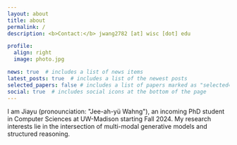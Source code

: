 ```yaml
---
layout: about
title: about
permalink: /
description: <b>Contact:</b> jwang2782 [at] wisc [dot] edu

profile:
  align: right
  image: photo.jpg

news: true  # includes a list of news items
latest_posts: true  # includes a list of the newest posts
selected_papers: false # includes a list of papers marked as "selected={true}"
social: true  # includes social icons at the bottom of the page
---
```

I am Jiayu (pronounciation: "Jee-ah-yü Wahng"), an incoming PhD student in Computer Sciences at UW-Madison starting Fall 2024. My research interests lie in the intersection of multi-modal generative models and structured reasoning.